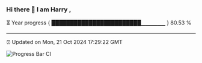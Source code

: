 ### Hi there 👋 I am Harry , 

⏳ Year progress { ████████████████████████▁▁▁▁▁▁ } 80.53 %

---

⏰ Updated on Mon, 21 Oct 2024 17:29:22 GMT

![Progress Bar CI](https://github.com/duykhang68/duykhang68/workflows/Progress%20Bar%20CI/badge.svg)
